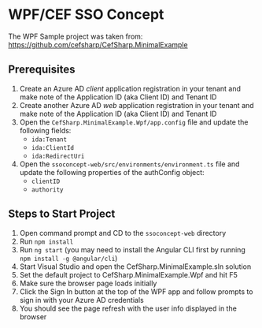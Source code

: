 WPF/CEF SSO Concept
=======================

The WPF Sample project was taken from: https://github.com/cefsharp/CefSharp.MinimalExample

## Prerequisites
1. Create an Azure AD _client_ application registration in your tenant and make note of the Application ID (aka Client ID) and Tenant ID
2. Create another Azure AD _web_ application registration in your tenant and make note of the Application ID (aka Client ID) and Tenant ID
4. Open the `CefSharp.MinimalExample.Wpf/app.config` file and update the following fields:
    - `ida:Tenant`
    - `ida:ClientId`
    - `ida:RedirectUri`
5. Open the `ssoconcept-web/src/environments/environment.ts` file and update the following properties of the authConfig object:
    - `clientID`
    - `authority`

## Steps to Start Project
1. Open command prompt and CD to the `ssoconcept-web` directory
2. Run `npm install`
3. Run `ng start` (you may need to install the Angular CLI first by running `npm install -g @angular/cli`)
4. Start Visual Studio and open the CefSharp.MinimalExample.sln solution
5. Set the default project to CefSharp.MinimalExample.Wpf and hit F5
6. Make sure the browser page loads initially
7. Click the Sign In button at the top of the WPF app and follow prompts to sign in with your Azure AD credentials
8. You should see the page refresh with the user info displayed in the browser
